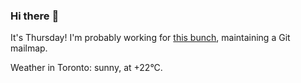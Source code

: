 ### Hi there :wave:

It's Thursday! I'm probably working for [this bunch](https://github.com/kohofinancial), maintaining a Git mailmap.

Weather in Toronto: sunny, at +22°C.
